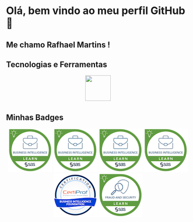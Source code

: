 # Olá, bem vindo ao meu perfil GitHub 👋
## Me chamo Rafhael Martins !

## Tecnologias e Ferramentas
<div align="center">

<img src="https://cdn.jsdelivr.net/gh/devicons/devicon/icons/python/python-original-wordmark.svg" width="70" height="70"/>
          
</div>

## Minhas Badges
<div align="center">
<img src="badges\sas-enterprise-guide-1-querying-and-reporting.png" width="120" height="120" href="https://www.credly.com/badges/82205f45-59db-4086-9a83-647cb61565d6/public_url"/>
<img src="badges\sas-visual-analytics-1-for-sas-viya-basics.2.png" width="120" height="120"/>
<img src="badges\sas-visual-analytics-2-for-sas-viya-advanced.png" width="120" height="120"/>
<img src="badges\sas-enterprise-guide-1-querying-and-reporting.png" width="120" height="120"/>
<img src="badges\business-intelligence-foundation-professional-certification-bifpc.png" width="120" height="120"/>
<img src="badges\sas-visual-investigator-analysis-and-investigation.png" width="120" height="120"/>
</div>

<!--
**rafhaelom/rafhaelom** is a ✨ _special_ ✨ repository because its `README.md` (this file) appears on your GitHub profile.

Here are some ideas to get you started:

- 🔭 I’m currently working on ...
- 🌱 I’m currently learning ...
- 👯 I’m looking to collaborate on ...
- 🤔 I’m looking for help with ...
- 💬 Ask me about ...
- 📫 How to reach me: ...
- 😄 Pronouns: ...
- ⚡ Fun fact: ...

<div align="center">
  <a href="https://github.com/rafhaelom">
  <img height="180em" src="https://github-readme-stats.vercel.app/api?username=rafhaelom&show_icons=true&theme=dark&include_all_commits=true&count_private=true"/>
  <img height="180em" src="https://github-readme-stats.vercel.app/api/top-langs/?username=rafhaelom&layout=compact&langs_count=7&theme=dark"/>
</div>
-->
